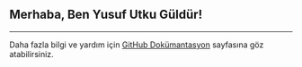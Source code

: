 ## Merhaba, Ben Yusuf Utku Güldür!


---

Daha fazla bilgi ve yardım için [GitHub Dokümantasyon](https://docs.github.com/categories/github-pages-basics/) sayfasına göz atabilirsiniz.

